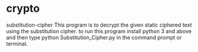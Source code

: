 # crypto
substitution-cipher
This program is to decrypt the given static ciphered text using the substitution cipher.
to run this program install python 3 and above and then type python Substitution_Cipher.py in the command prompt or terminal.
